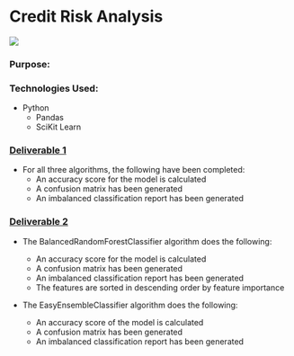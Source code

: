 # Credit Risk Analysis
![ ](/Resources/?raw=true=250x250)
### Purpose:

### Technologies Used: 
-	Python
    - Pandas
    - SciKit Learn
    
### [Deliverable 1](/credit_risk_resampling.ipynb)
- For all three algorithms, the following have been completed:
    - An accuracy score for the model is calculated
    - A confusion matrix has been generated
    - An imbalanced classification report has been generated 
    
### [Deliverable 2](/credit_risk_ensemble.ipynb)
- The BalancedRandomForestClassifier algorithm does the following:
    - An accuracy score for the model is calculated
    - A confusion matrix has been generated
    - An imbalanced classification report has been generated
    - The features are sorted in descending order by feature importance
    
- The EasyEnsembleClassifier algorithm does the following:
    - An accuracy score of the model is calculated
    - A confusion matrix has been generated
    - An imbalanced classification report has been generated
